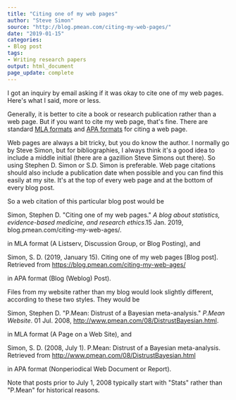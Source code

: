 ```yaml
---
title: "Citing one of my web pages"
author: "Steve Simon"
source: "http://blog.pmean.com/citing-my-web-pages/"
date: "2019-01-15"
categories:
- Blog post
tags:
- Writing research papers
output: html_document
page_update: complete
---
```


I got an inquiry by email asking if it was okay to cite one of my web pages. Here's what I said, more or less.

<!---More--->

Generally, it is better to cite a book or research publication rather than a web page. But if you want to cite my web page, that's fine. There are standard [MLA formats][mla1] and [APA formats][apa1] for citing a web page.

Web pages are always a bit tricky, but you do know the author. I normally go by Steve Simon, but for bibliographies, I always think it's a good idea to include a middle initial (there are a gazillion Steve Simons out there). So using Stephen D. Simon or S.D. Simon is preferable. Web page citations should also include a publication date when possible and you can find this easily at my site. It's at the top of every web page and at the bottom of every blog post.

So a web citation of this particular blog post would be

Simon, Stephen D. "Citing one of my web pages." *A blog about statistics, evidence-based medicine, and research ethics*.15 Jan. 2019, blog.pmean.com/citing-my-web-ages/.

in MLA format (A Listserv, Discussion Group, or Blog Posting), and

Simon, S. D. (2019, January 15). Citing one of my web pages [Blog post]. Retrieved from https://blog.pmean.com/citing-my-web-ages/

in APA format (Blog (Weblog) Post).

Files from my website rather than my blog would look slightly different, according to these two styles. They would be

Simon, Stephen D. "P.Mean: Distrust of a Bayesian meta-analysis." *P.Mean Website*. 01 Jul. 2008, http://www.pmean.com/08/DistrustBayesian.html.

in MLA format (A Page on a Web Site), and

Simon, S. D. (2008, July 1). P.Mean: Distrust of a Bayesian meta-analysis. Retrieved from http://www.pmean.com/08/DistrustBayesian.html

in APA format (Nonperiodical Web Document or Report).

Note that posts prior to July 1, 2008 typically start with "Stats" rather than "P.Mean" for historical reasons.

[apa1]: https://owl.purdue.edu/owl/research_and_citation/apa_style/apa_formatting_and_style_guide/reference_list_electronic_sources.html

[mla1]: https://owl.purdue.edu/owl/research_and_citation/mla_style/mla_formatting_and_style_guide/mla_works_cited_electronic_sources.html


